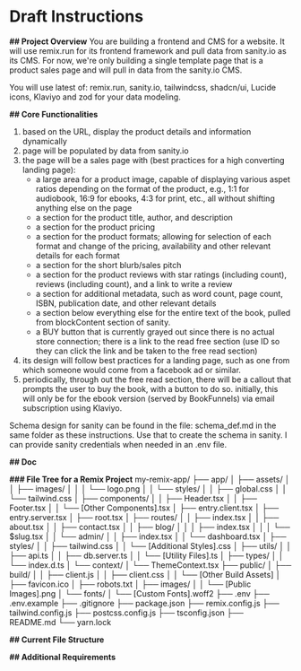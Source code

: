 # Draft Instructions

**## Project Overview**
You are building a frontend and CMS for a website. It will use remix.run for its frontend framework and pull data from sanity.io as its CMS. For now, we're only building a single template page that is a product sales page and will pull in data from the sanity.io CMS. 

You will use latest of: remix.run, sanity.io, tailwindcss, shadcn/ui, Lucide icons, Klaviyo and zod for your data modeling. 

**## Core Functionalities**
1. based on the URL, display the product details and information dynamically
2. page will be populated by data from sanity.io
3. the page will be a sales page with (best practices for a high converting landing page):
    - a large area for a product image, capable of displaying various aspet ratios depending on the format of the product, e.g., 1:1 for audiobook, 16:9 for ebooks, 4:3 for print, etc., all without shifting anything else on the page
    - a section for the product title, author, and description
    - a section for the product pricing
    - a section for the product formats; allowing for selection of each format and change of the pricing, availability and other relevant details for each format
    - a section for the short blurb/sales pitch
    - a section for the product reviews with star ratings (including count), reviews (including count), and a link to write a review
    - a section for additional metadata, such as word count, page count, ISBN, publication date, and other relevant details
    - a section below everything else for the entire text of the book, pulled from blockContent section of sanity.
    - a BUY button that is currently grayed out since there is no actual store connection; there is a link to the read free section (use ID so they can click the link and be taken to the free read section)
4. its design will follow best practices for a landing page, such as one from which someone would come from a facebook ad or similar.
5. periodically, through out the free read section, there will be a callout that prompts the user to buy the book, with a button to do so. initially, this will only be for the ebook version (served by BookFunnels) via email subscription using Klaviyo.

Schema design for sanity can be found in the file: schema_def.md in the same folder as these instructions. Use that to create the schema in sanity. I can provide sanity credentials when needed in an .env file.

**## Doc**

**### File Tree for a Remix Project**
my-remix-app/
├── app/
│   ├── assets/
│   │   ├── images/
│   │   │   └── logo.png
│   │   └── styles/
│   │       ├── global.css
│   │       └── tailwind.css
│   ├── components/
│   │   ├── Header.tsx
│   │   ├── Footer.tsx
│   │   └── [Other Components].tsx
│   ├── entry.client.tsx
│   ├── entry.server.tsx
│   ├── root.tsx
│   ├── routes/
│   │   ├── index.tsx
│   │   ├── about.tsx
│   │   ├── contact.tsx
│   │   ├── blog/
│   │   │   ├── index.tsx
│   │   │   └── $slug.tsx
│   │   └── admin/
│   │       ├── index.tsx
│   │       └── dashboard.tsx
│   ├── styles/
│   │   ├── tailwind.css
│   │   └── [Additional Styles].css
│   ├── utils/
│   │   ├── api.ts
│   │   ├── db.server.ts
│   │   └── [Utility Files].ts
│   ├── types/
│   │   └── index.d.ts
│   └── context/
│       └── ThemeContext.tsx
├── public/
│   ├── build/
│   │   ├── client.js
│   │   ├── client.css
│   │   └── [Other Build Assets]
│   ├── favicon.ico
│   ├── robots.txt
│   ├── images/
│   │   └── [Public Images].png
│   └── fonts/
│       └── [Custom Fonts].woff2
├── .env
├── .env.example
├── .gitignore
├── package.json
├── remix.config.js
├── tailwind.config.js
├── postcss.config.js
├── tsconfig.json
├── README.md
└── yarn.lock


**## Current File Structure**



**## Additional Requirements**
